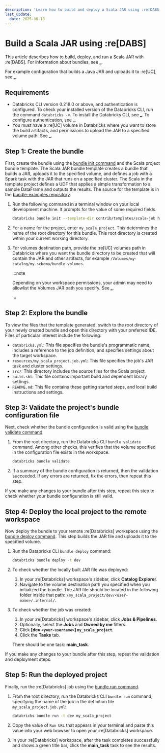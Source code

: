 ```yaml
---
description: 'Learn how to build and deploy a Scala JAR using :re[DABS].'
last_update:
  date: 2025-06-18
---
```


# Build a Scala JAR using :re[DABS]

This article describes how to build, deploy, and run a Scala JAR with :re[DABS]. For information about bundles, see [\_](/dev-tools/bundles/index.md).

For example configuration that builds a Java JAR and uploads it to :re[UC], see [\_](/dev-tools/bundles/examples.md#jar-upload).

## Requirements

- Databricks CLI version 0.218.0 or above, and authentication is configured. To check your installed version of the Databricks CLI, run the command `databricks -v`. To install the Databricks CLI, see [\_](/dev-tools/cli/install.md). To configure authentication, see [\_](/dev-tools/cli/tutorial.md#auth).
- You must have a :re[UC] volume in Databricks where you want to store the build artifacts, and permissions to upload the JAR to a specified volume path. See [\_](/volumes/utility-commands.md).

## <a id="create-bundle"></a>Step 1: Create the bundle

First, create the bundle using the [bundle init command](/dev-tools/cli/bundle-commands.md#init) and the Scala project bundle template. The Scala JAR bundle template creates a bundle that builds a JAR, uploads it to the specified volume, and defines a job with a Spark task with the JAR that runs on a specified cluster. The Scala in the template project defines a UDF that applies a simple transformation to a sample DataFrame and outputs the results. The source for the template is in the [bundle-examples repository](https://github.com/databricks/bundle-examples/tree/main/contrib/templates/scala-job).

1. Run the following command in a terminal window on your local development machine. It prompts for the value of some required fields.

   ```bash
   databricks bundle init --template-dir contrib/templates/scala-job https://github.com/databricks/bundle-examples
   ```

1. For a name for the project, enter `my_scala_project`. This determines the name of the root directory for this bundle. This root directory is created within your current working directory.
1. For volumes destination path, provide the :re[UC] volumes path in Databricks where you want the bundle directory to be created that will contain the JAR and other artifacts, for example `/Volumes/my-catalog/my-schema/bundle-volumes`.

   :::note

   Depending on your workspace permissions, your admin may need to allowlist the Volumes JAR path you specify. See [\_](/data-governance/unity-catalog/manage-privileges/allowlist.md).

   :::

## Step 2: Explore the bundle

To view the files that the template generated, switch to the root directory of your newly created bundle and open this directory with your preferred IDE. Files of particular interest include the following:

- `databricks.yml`: This file specifies the bundle's programmatic name, includes a reference to the job definition, and specifies settings about the target workspace.
- `resources/my_scala_project.job.yml`: This file specifies the job's JAR task and cluster settings.
- `src/`: This directory includes the source files for the Scala project.
- `build.sbt`: This file contains important build and dependent library settings.
- `README.md`: This file contains these getting started steps, and local build instructions and settings.

## Step 3: Validate the project's bundle configuration file

Next, check whether the bundle configuration is valid using the [bundle validate command](/dev-tools/cli/bundle-commands.md#validate).

1. From the root directory, run the Databricks CLI `bundle validate` command. Among other checks, this verifies that the volume specified in the configuration file exists in the workspace.

   ```bash
   databricks bundle validate
   ```

1. If a summary of the bundle configuration is returned, then the validation succeeded. If any errors are returned, fix the errors, then repeat this step.

If you make any changes to your bundle after this step, repeat this step to check whether your bundle configuration is still valid.

## Step 4: Deploy the local project to the remote workspace

Now deploy the bundle to your remote :re[Databricks] workspace using the [bundle deploy command](/dev-tools/cli/bundle-commands.md#deploy). This step builds the JAR file and uploads it to the specified volume.

1. Run the Databricks CLI `bundle deploy` command:

   ```bash
   databricks bundle deploy -t dev
   ```

1. To check whether the locally built JAR file was deployed:

   1. In your :re[Databricks] workspace's sidebar, click **Catalog Explorer**.
   1. Navigate to the volume destination path you specified when you initialized the bundle. The JAR file should be located in the following folder inside that path: `/my_scala_project/dev/<user-name>/.internal/`.

1. To check whether the job was created:

   1. In your :re[Databricks] workspace's sidebar, click **Jobs & Pipelines**.
   1. Optionally, select the **Jobs** and **Owned by me** filters.
   1. Click **[dev `<your-username>`] `my_scala_project`**.
   1. Click the **Tasks** tab.

   There should be one task: **main_task**.

If you make any changes to your bundle after this step, repeat the validation and deployment steps.

## Step 5: Run the deployed project

Finally, run the :re[Databricks] job using the [bundle run command](/dev-tools/cli/bundle-commands.md#run).

1. From the root directory, run the Databricks CLI `bundle run` command, specifying the name of the job in the definition file `my_scala_project.job.yml`:

   ```bash
   databricks bundle run -t dev my_scala_project
   ```

1. Copy the value of `Run URL` that appears in your terminal and paste this value into your web browser to open your :re[Databricks] workspace.
1. In your :re[Databricks] workspace, after the task completes successfully and shows a green title bar, click the **main_task** task to see the results.
